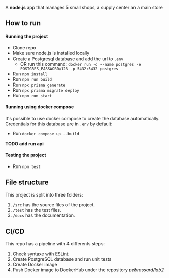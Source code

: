 A **node.js** app that manages 5 small shops, a supply center an a main store

## How to run

#### Running the project
- Clone repo
- Make sure node.js is installed locally
- Create a Postgresql database and add the url to `.env`
    - OR run this command: `docker run -d --name postgres -e POSTGRES_PASSWORD=123 -p 5432:5432 postgres`
- Run `npm install`
- Run `npm run build`
- Run `npx prisma generate`
- Run `npx prisma migrate deploy`
- Run `npm run start`

#### Running using docker compose
It's possible to use docker compose to create the database automatically. Credentials for this database are in `.env` by default:
- Run `docker compose up --build`


**TODO add run api**

#### Testing the project
- Run `npm test`

## File structure
This project is split into three folders:

1. `/src` has the source files of the project.
2. `/test` has the test files.
3. `/docs` has the documentation.

## CI/CD
This repo has a pipeline with 4 differents steps:

1. Check syntaxe with ESLint
2. Create PostgreSQL database and run unit tests
3. Create Docker image
4. Push Docker image to DockerHub under the repository *pebrassard/lab2*
